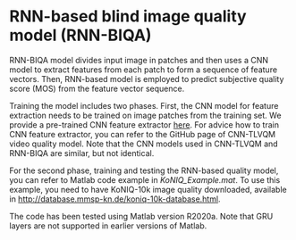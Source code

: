 # RNN-based blind image quality model (RNN-BIQA)

RNN-BIQA model divides input image in patches and then uses a CNN model to extract features from each patch to form a sequence of feature vectors. Then, RNN-based model is employed to predict subjective quality score (MOS) from the feature vector sequence. 

Training the model includes two phases. First, the CNN model for feature extraction needs to be trained on image patches from the training set. We provide a pre-trained CNN feature extractor [here](https://mega.nz/file/jYZhxIqQ#lddqs1ne_d7ILfbMP7CNzkNHdJ3q6sHjgL0twH3GvXo). For advice how to train CNN feature extractor, you can refer to the GitHub page of CNN-TLVQM video quality model. Note that the CNN models used in CNN-TLVQM and RNN-BIQA are similar, but not identical.

For the second phase, training and testing the RNN-based quality model, you can refer to Matlab code example in *KoNIQ_Example.mat*. To use this example, you need to have KoNIQ-10k image quality downloaded, available in http://database.mmsp-kn.de/koniq-10k-database.html.

The code has been tested using Matlab version R2020a. Note that GRU layers are not supported in earlier versions of Matlab.
